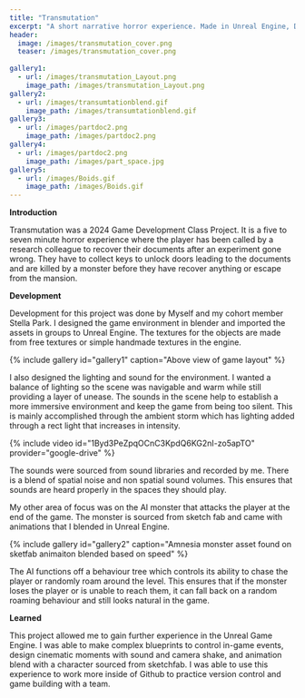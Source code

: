 ```yaml
---
title: "Transmutation"
excerpt: "A short narrative horror experience. Made in Unreal Engine, December, 2024"
header:
  image: /images/transmutation_cover.png
  teaser: /images/transmutation_cover.png
  
gallery1:
  - url: /images/transmutation_Layout.png
    image_path: /images/transmutation_Layout.png
gallery2:
  - url: /images/transumtationblend.gif
    image_path: /images/transumtationblend.gif
gallery3:
  - url: /images/partdoc2.png
    image_path: /images/partdoc2.png
gallery4:
  - url: /images/partdoc2.png
    image_path: /images/part_space.jpg
gallery5:
  - url: /images/Boids.gif
    image_path: /images/Boids.gif
---
```


**Introduction**

Transmutation was a 2024 Game Development Class Project. It is a five to seven minute horror experience where the player has been called by a research colleague to recover their documents after an experiment gone wrong. They have to collect keys to unlock doors leading to the documents and are killed by a monster before they have recover anything or escape from the mansion.

**Development**

Development for this project was done by Myself and my cohort member Stella Park. I designed the game environment in blender and imported the assets in groups to Unreal Engine. The textures for the objects are made from free textures or simple handmade textures in the engine.

{% include gallery id="gallery1" caption="Above view of game layout" %}


I also designed the lighting and sound for the environment. I wanted a balance of lighting so the scene was navigable and warm while still providing a layer of unease. The sounds in the scene help to establish a more immersive environment and keep the game from being too silent. This is mainly accomplished through the ambient storm which has lighting added through a rect light that increases in intensity.

{% include video id="1Byd3PeZpqOCnC3KpdQ6KG2nI-zo5apTO" provider="google-drive" %}
  
The sounds were sourced from sound libraries and recorded by me. There is a blend of spatial noise and non spatial sound volumes. This ensures that sounds are heard properly in the spaces they should play.

My other area of focus was on the AI monster that attacks the player at the end of the game. The monster is sourced from sketch fab and came with animations that I blended in Unreal Engine.

{% include gallery id="gallery2" caption="Amnesia monster asset found on sketfab animaiton blended based on speed" %}

The AI functions off a behaviour tree which controls its ability to chase the player or randomly roam around the level. This ensures that if the monster loses the player or is unable to reach them, it can fall back on a random roaming behaviour and still looks natural in the game.

 **Learned**

This project allowed me to gain further experience in the Unreal Game Engine. I was able to make complex blueprints to control in-game events, design cinematic moments with sound and camera shake, and animation blend with a character sourced from sketchfab. I was able to use this experience to work more inside of Github to practice version control and game building with a team.
